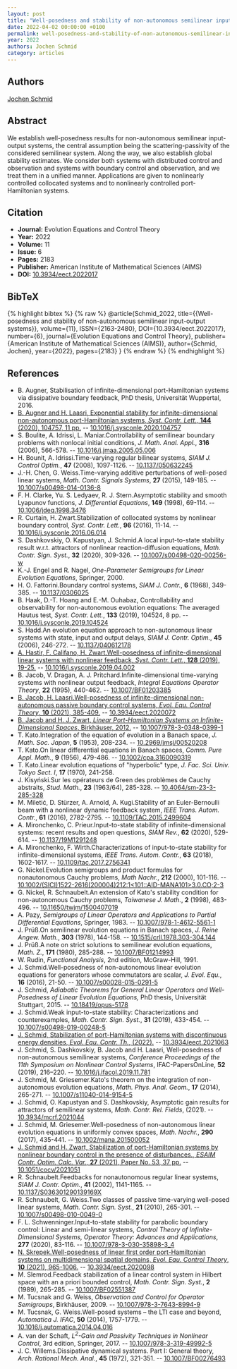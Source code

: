 ```yaml
---
layout: post
title: "Well-posedness and stability of non-autonomous semilinear input-output systems"
date: 2022-04-02 00:00:00 +0100
permalink: well-posedness-and-stability-of-non-autonomous-semilinear-input-output-systems
year: 2022
authors: Jochen Schmid
category: articles
---
```

 
## Authors
[Jochen Schmid](authors/jochen-schmid)
 
## Abstract
We establish well-posedness results for non-autonomous semilinear input-output systems, the central assumption being the scattering-passivity of the considered semilinear system. Along the way, we also establish global stability estimates. We consider both systems with distributed control and observation and systems with boundary control and observation, and we treat them in a unified manner. Applications are given to nonlinearly controlled collocated systems and to nonlinearly controlled port-Hamiltonian systems.
 
## Citation
- **Journal:** Evolution Equations and Control Theory
- **Year:** 2022
- **Volume:** 11
- **Issue:** 6
- **Pages:** 2183
- **Publisher:** American Institute of Mathematical Sciences (AIMS)
- **DOI:** [10.3934/eect.2022017](https://doi.org/10.3934/eect.2022017)
 
## BibTeX
{% highlight bibtex %}
{% raw %}
@article{Schmid_2022,
  title={{Well-posedness and stability of non-autonomous semilinear input-output systems}},
  volume={11},
  ISSN={2163-2480},
  DOI={10.3934/eect.2022017},
  number={6},
  journal={Evolution Equations and Control Theory},
  publisher={American Institute of Mathematical Sciences (AIMS)},
  author={Schmid, Jochen},
  year={2022},
  pages={2183}
}
{% endraw %}
{% endhighlight %}
 
## References
- B. Augner, Stabilisation of infinite-dimensional port-Hamiltonian systems via dissipative boundary feedback, PhD thesis, Universität Wuppertal, 2016.
- [B. Augner and H. Laasri, Exponential stability for infinite-dimensional non-autonomous port-Hamiltonian systems, <i>Syst. Contr. Lett.</i>, <b>144</b> (2020), 104757, 11 pp.](exponential-stability-for-infinite-dimensional-non-autonomous-port-hamiltonian-systems) -- [10.1016/j.sysconle.2020.104757](https://doi.org/10.1016/j.sysconle.2020.104757)
- S. Boulite, A. Idrissi, L. Maniar.Controllability of semilinear boundary problems with nonlocal initial conditions, <i>J. Math. Anal. Appl.</i>, <b>316</b> (2006), 566-578. -- [10.1016/j.jmaa.2005.05.006](https://doi.org/10.1016/j.jmaa.2005.05.006)
- H. Bounit, A. Idrissi.Time-varying regular bilinear systems, <i>SIAM J. Control Optim.</i>, <b>47</b> (2008), 1097-1126. -- [10.1137/050632245](https://doi.org/10.1137/050632245)
- J.-H. Chen, G. Weiss.Time-varying additive perturbations of well-posed linear systems, <i>Math. Contr. Signals Systems</i>, <b>27</b> (2015), 149-185. -- [10.1007/s00498-014-0136-8](https://doi.org/10.1007/s00498-014-0136-8)
- F. H. Clarke, Yu. S. Ledyaev, R. J. Stern.Asymptotic stability and smooth Lyapunov functions, <i>J. Differential Equations</i>, <b>149</b> (1998), 69-114. -- [10.1006/jdeq.1998.3476](https://doi.org/10.1006/jdeq.1998.3476)
- R. Curtain, H. Zwart.Stabilization of collocated systems by nonlinear boundary control, <i>Syst. Contr. Lett.</i>, <b>96</b> (2016), 11-14. -- [10.1016/j.sysconle.2016.06.014](https://doi.org/10.1016/j.sysconle.2016.06.014)
- S. Dashkovskiy, O. Kapustyan, J. Schmid.A local input-to-state stability result w.r.t. attractors of nonlinear reaction-diffusion equations, <i>Math. Contr. Sign. Syst.</i>, <b>32</b> (2020), 309-326. -- [10.1007/s00498-020-00256-w](https://doi.org/10.1007/s00498-020-00256-w)
- K.-J. Engel and R. Nagel, <i>One-Parameter Semigroups for Linear Evolution Equations</i>, Springer, 2000.
- H. O. Fattorini.Boundary control systems, <i>SIAM J. Contr.</i>, <b>6</b> (1968), 349-385. -- [10.1137/0306025](https://doi.org/10.1137/0306025)
- B. Haak, D.-T. Hoang and E.-M. Ouhabaz, Controllability and observability for non-autonomous evolution equations: The averaged Hautus test, <i>Syst. Contr. Lett.</i>, <b>133</b> (2019), 104524, 8 pp. -- [10.1016/j.sysconle.2019.104524](https://doi.org/10.1016/j.sysconle.2019.104524)
- S. Hadd.An evolution equation approach to non-autonomous linear systems with state, input and output delays, <i>SIAM J. Contr. Optim.</i>, <b>45</b> (2006), 246-272. -- [10.1137/040612178](https://doi.org/10.1137/040612178)
- [A. Hastir, F. Califano, H. Zwart.Well-posedness of infinite-dimensional linear systems with nonlinear feedback, <i>Syst. Contr. Lett.</i>, <b>128</b> (2019), 19-25.](well-posedness-of-infinite-dimensional-linear-systems-with-nonlinear-feedback) -- [10.1016/j.sysconle.2019.04.002](https://doi.org/10.1016/j.sysconle.2019.04.002)
- B. Jacob, V. Dragan, A. J. Pritchard.Infinite-dimensional time-varying systems with nonlinear output feedback, <i>Integral Equations Operator Theory</i>, <b>22</b> (1995), 440-462. -- [10.1007/BF01203385](https://doi.org/10.1007/BF01203385)
- [B. Jacob, H. Laasri.Well-posedness of infinite-dimensional non-autonomous passive boundary control systems, <i>Evol. Equ. Control Theory</i>, <b>10</b> (2021), 385-409.](well-posedness-of-infinite-dimensional-non-autonomous-passive-boundary-control-systems) -- [10.3934/eect.2020072](https://doi.org/10.3934/eect.2020072)
- [B. Jacob and H. J. Zwart, <i>Linear Port-Hamiltonian Systems on Infinite-Dimensional Spaces</i>, Birkhäuser, 2012.](linear-port-hamiltonian-systems-on-infinite-dimensional-spaces) -- [10.1007/978-3-0348-0399-1](https://doi.org/10.1007/978-3-0348-0399-1)
- T. Kato.Integration of the equation of evolution in a Banach space, <i>J. Math. Soc. Japan</i>, <b>5</b> (1953), 208-234. -- [10.2969/jmsj/00520208](https://doi.org/10.2969/jmsj/00520208)
- T. Kato.On linear differential equations in Banach spaces, <i>Comm. Pure Appl. Math.</i>, <b>9</b> (1956), 479-486. -- [10.1002/cpa.3160090319](https://doi.org/10.1002/cpa.3160090319)
- T. Kato.Linear evolution equations of "hyperbolic" type, <i>J. Fac. Sci. Univ. Tokyo Sect. I</i>, <b>17</b> (1970), 241-258.
- J. Kisyński.Sur les opérateurs de Green des problèmes de Cauchy abstraits, <i>Stud. Math.</i>, <b>23</b> (1963/64), 285-328. -- [10.4064/sm-23-3-285-328](https://doi.org/10.4064/sm-23-3-285-328)
- M. Miletić, D. Stürzer, A. Arnold, A. Kugi.Stability of an Euler-Bernoulli beam with a nonlinear dynamic feedback system, <i>IEEE Trans. Autom. Contr.</i>, <b>61</b> (2016), 2782-2795. -- [10.1109/TAC.2015.2499604](https://doi.org/10.1109/TAC.2015.2499604)
- A. Mironchenko, C. Prieur.Input-to-state stability of infinite-dimensional systems: recent results and open questions, <i>SIAM Rev.</i>, <b>62</b> (2020), 529-614. -- [10.1137/19M1291248](https://doi.org/10.1137/19M1291248)
- A. Mironchenko, F. Wirth.Characterizations of input-to-state stability for infinite-dimensional systems, <i>IEEE Trans. Autom. Contr.</i>, <b>63</b> (2018), 1602-1617. -- [10.1109/tac.2017.2756341](https://doi.org/10.1109/tac.2017.2756341)
- G. Nickel.Evolution semigroups and product formulas for nonautonomous Cauchy problems, <i>Math Nachr.</i>, <b>212</b> (2000), 101-116. -- [10.1002/(SICI)1522-2616(200004)212:1<101::AID-MANA101>3.0.CO;2-3](https://doi.org/10.1002/(SICI)1522-2616(200004)212:1<101::AID-MANA101>3.0.CO;2-3)
- G. Nickel, R. Schnaubelt.An extension of Kato's stability condition for non-autonomous Cauchy problems, <i>Taiwanese J. Math.</i>, <b>2</b> (1998), 483-496. -- [10.11650/twjm/1500407019](https://doi.org/10.11650/twjm/1500407019)
- A. Pazy, <i>Semigroups of Linear Operators and Applications to Partial Differential Equations</i>, Springer, 1983. -- [10.1007/978-1-4612-5561-1](https://doi.org/10.1007/978-1-4612-5561-1)
- J. Prüß.On semilinear evolution equations in Banach spaces, <i>J. Reine Angew. Math.</i>, <b>303</b> (1978), 144-158. -- [10.1515/crll.1978.303-304.144](https://doi.org/10.1515/crll.1978.303-304.144)
- J. Prüß.A note on strict solutions to semilinear evolution equations, <i>Math. Z.</i>, <b>171</b> (1980), 285-288. -- [10.1007/BF01214993](https://doi.org/10.1007/BF01214993)
- W. Rudin, <i>Functional Analysis</i>, 2nd edition, McGraw-Hill, 1991.
- J. Schmid.Well-posedness of non-autonomous linear evolution equations for generators whose commutators are scalar, <i>J. Evol. Equ.</i>, <b>16</b> (2016), 21-50. -- [10.1007/s00028-015-0291-5](https://doi.org/10.1007/s00028-015-0291-5)
- J. Schmid, <i>Adiabatic Theorems for General Linear Operators and Well-Posedness of Linear Evolution Equations, </i> PhD thesis, Universität Stuttgart, 2015. -- [10.18419/opus-5178](https://doi.org/10.18419/opus-5178)
- J. Schmid.Weak input-to-state stability: Characterizations and counterexamples, <i>Math. Contr. Sign. Syst.</i>, <b>31</b> (2019), 433-454. -- [10.1007/s00498-019-00248-5](https://doi.org/10.1007/s00498-019-00248-5)
- [J. Schmid, Stabilization of port-Hamiltonian systems with discontinuous energy densities, <i>Evol. Equ. Contr. Th.</i>, (2022).](stabilization-of-port-hamiltonian-systems-with-discontinuous-energy-densities) -- [10.3934/eect.2021063](https://doi.org/10.3934/eect.2021063)
- J. Schmid, S. Dashkovskiy, B. Jacob and H. Laasri, Well-posedness of non-autonomous semilinear systems, <i>Conference Proceedings of the 11th Symposium on Nonlinear Control Systems</i>, IFAC-PapersOnLine, <b>52</b> (2019), 216–220. -- [10.1016/j.ifacol.2019.11.781](https://doi.org/10.1016/j.ifacol.2019.11.781)
- J. Schmid, M. Griesemer.Kato's theorem on the integration of non-autonomous evolution equations, <i>Math. Phys. Anal. Geom.</i>, <b>17</b> (2014), 265-271. -- [10.1007/s11040-014-9154-5](https://doi.org/10.1007/s11040-014-9154-5)
- J. Schmid, O. Kapustyan and S. Dashkovskiy, Asymptotic gain results for attractors of semilinear systems, <i>Math. Contr. Rel. Fields</i>, (2021). -- [10.3934/mcrf.2021044](https://doi.org/10.3934/mcrf.2021044)
- J. Schmid, M. Griesemer.Well-posedness of non-autonomous linear evolution equations in uniformly convex spaces, <i>Math. Nachr.</i>, <b>290</b> (2017), 435-441. -- [10.1002/mana.201500052](https://doi.org/10.1002/mana.201500052)
- [J. Schmid and H. Zwart, Stabilization of port-Hamiltonian systems by nonlinear boundary control in the presence of disturbances., <i>ESAIM Contr. Optim. Calc. Var.</i>, <b>27</b> (2021), Paper No. 53, 37 pp.](stabilization-of-port-hamiltonian-systems-by-nonlinear-boundary-control-in-the-presence-of-disturbances) -- [10.1051/cocv/2021051](https://doi.org/10.1051/cocv/2021051)
- R. Schnaubelt.Feedbacks for nonautonomous regular linear systems, <i>SIAM J. Contr. Optim.</i>, <b>41</b> (2002), 1141-1165. -- [10.1137/S036301290139169X](https://doi.org/10.1137/S036301290139169X)
- R. Schnaubelt, G. Weiss.Two classes of passive time-varying well-posed linear systems, <i>Math. Contr. Sign. Syst.</i>, <b>21</b> (2010), 265-301. -- [10.1007/s00498-010-0049-0](https://doi.org/10.1007/s00498-010-0049-0)
- F. L. Schwenninger.Input-to-state stability for parabolic boundary control: Linear and semi-linear systems, <i>Control Theory of Infinite-Dimensional Systems, Operator Theory: Advances and Applications</i>, <b>277</b> (2020), 83-116. -- [10.1007/978-3-030-35898-3_4](https://doi.org/10.1007/978-3-030-35898-3_4)
- [N. Skrepek.Well-posedness of linear first order port-Hamiltonian systems on multidimensional spatial domains, <i>Evol. Equ. Control Theory</i>, <b>10</b> (2021), 965-1006.](well-posedness-of-linear-first-order-port-hamiltonian-systems-on-multidimensional-spatial-domains) -- [10.3934/eect.2020098](https://doi.org/10.3934/eect.2020098)
- M. Slemrod.Feedback stabilization of a linear control system in Hilbert space with an a priori bounded control, <i>Math. Contr. Sign. Syst.</i>, <b>2</b> (1989), 265-285. -- [10.1007/BF02551387](https://doi.org/10.1007/BF02551387)
- M. Tucsnak and G. Weiss, <i>Observation and Control for Operator Semigroups</i>, Birkhäuser, 2009. -- [10.1007/978-3-7643-8994-9](https://doi.org/10.1007/978-3-7643-8994-9)
- M. Tucsnak, G. Weiss.Well-posed systems – the LTI case and beyond, <i>Automatica J. IFAC</i>, <b>50</b> (2014), 1757-1779. -- [10.1016/j.automatica.2014.04.016](https://doi.org/10.1016/j.automatica.2014.04.016)
- A. van der Schaft, <i>$L^2$-Gain and Passivity Techniques in Nonlinear Control</i>, 3rd edition, Springer, 2017. -- [10.1007/978-3-319-49992-5](https://doi.org/10.1007/978-3-319-49992-5)
- J. C. Willems.Dissipative dynamical systems. Part I: General theory, <i>Arch. Rational Mech. Anal.</i>, <b>45</b> (1972), 321-351. -- [10.1007/BF00276493](https://doi.org/10.1007/BF00276493)

